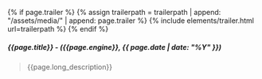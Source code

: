 
{% if page.trailer  %}
{% assign trailerpath = trailerpath | append: "/assets/media/" | append: page.trailer %}
{% include elements/trailer.html url=trailerpath %}
{% endif %}

##### {{page.title}} - ({{page.engine}}, {{ page.date | date: "%Y" }})
> {{page.long_description}}

